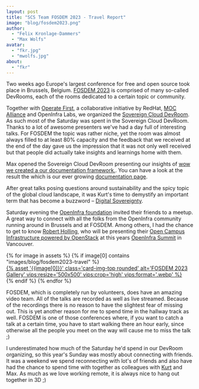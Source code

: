 ```yaml
---
layout: post
title: "SCS Team FOSDEM 2023 - Travel Report"
image: "blog/fosdem2023.png"
author:
  - "Felix Kronlage-Dammers"
  - "Max Wolfs"
avatar:
  - "fkr.jpg"
  - "mwolfs.jpg"
about:
  - "fkr"
---
```


Two weeks ago Europe's largest conference for free and open source took place in Brussels, Belgium.
[FOSDEM 2023](https://www.fosdem.org) is comprised of many so-called DevRooms, each of the rooms dedicated
to a certain topic or community.

Together with [Operate First](https://www.operate-first.cloud/), a collaborative initiative by RedHat, [MOC Alliance](https://massopen.cloud/)
and OpenInfra Labs, we organized the [Sovereign Cloud DevRoom](https://fosdem.org/2023/schedule/track/sovereign_cloud/).
As such most of the Saturday was spent in the Sovereign Cloud DevRoom. Thanks to a lot of awesome presenters
we've had a day full of interesting talks. For FOSDEM the topic was rather niche, yet the room was almost
always filled to at least 80% capacity and the feedback that we received at the end of the day gave us the
impression that it was not only well received but that people did actually take insights and learnings home
with them.

Max opened the Sovereign Cloud DevRoom presenting our insights of [wow we created a our documentation framework.](https://fosdem.org/2023/schedule/event/sovcloud_how_we_created_a_documentation_framework_that_works_across_a_group_of_vendors/). You can have a look at the result the which is our ever growing [documentation page](docs.scs.community).

After great talks posing questions around sustainability and the spicy topic of the global cloud landscape, it was Kurt's time to demystify an important term that has become a buzzword – [Digital Sovereignty](https://fosdem.org/2023/schedule/event/sovcloud_what_is_digital_sovereignty_and_how_can_oss_help_to_achieve_it/).

Saturday evening the [OpenInfra foundation](https://openinfra.dev) invited their friends to a meetup. A great way to connect with all
the folks from the OpenInfra community running around in Brussels and at FOSDEM. Among others, I had the chance
to get to know [Robert Holling](https://www.linkedin.com/feed/update/urn:li:activity:7028085889545207808/), who will be
presenting their [Open Campus Infrastructure powered by OpenStack](https://www.linkedin.com/feed/update/urn:li:activity:7029170851237257216/)
at this years [OpenInfra Summit](https://openinfra.dev/summit/vancouver-2023) in Vancouver.

<div class="row row-cols-1 row-cols-md-2 row-cols-lg-4 g-4">
  {% for image in assets %}
    {% if image[0] contains "images/blog/fosdem2023-travel" %}
      <div>
        <a href="{% asset '{{image[0]}}' @path %}">
          {% asset '{{image[0]}}' class='card-img-top rounded' alt='FOSDEM 2023 Gallery' vips:resize='500x500' vips:crop='high' vips:format='.webp' %}
        </a>
      </div>
    {% endif %}
  {% endfor %}
</div>

FOSDEM, which is completely run by volunteers, does have an amazing video team. All of the talks are recorded
as well as live streamed. Because of the recordings there is no reason to have the slightest fear of missing out.
This is yet another reason for me to spend time in the hallway track as well. FOSDEM is one of those conferences
where, if you want to catch a talk at a certain time, you have to start walking there an hour early, since otherwise
all the people you meet on the way will cause me to miss the talk ;)

I underestimated how much of the Saturday he'd spend in our DevRoom organizing, so this year's
Sunday was mostly about connecting with friends.
It was a weekend we spend reconnecting with lot's of friends and also have had the chance to spend time with
together as colleagues with [Kurt](https://www.linkedin.com/posts/kurt-garloff_fosdem23-sovereigncloud-openinfrastructure-activity-7028038003520368640-_4L1)
and Max. As much as we love working remote, it is always nice to hang out together in 3D ;)
